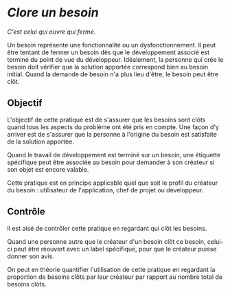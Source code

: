 _Clore un besoin_
==========================

*C'est celui qui ouvre qui ferme.*

Un besoin représente une fonctionnalité ou un dysfonctionnement. Il peut être tentant de fermer un besoin dès que le développement associé est terminé du point de vue du développeur. Idéalement, la personne qui crée le besoin doit vérifier que la solution apportée correspond bien au besoin initial. Quand la demande de besoin n'a plus lieu d'être, le besoin peut être clôt.

Objectif
--------

L'objectif de cette pratique est de s'assurer que les besoins sont clôts quand tous les aspects du problème ont été pris en compte. Une façon d'y arriver est de s'assurer que la personne à l'origine du besoin est satisfaite de la solution apportée.

Quand le travail de développement est terminé sur un besoin, une étiquette spécifique peut être associée au besoin pour demander à son créateur si son objet est encore valable.

Cette pratique est en principe applicable quel que soit le profil du créateur du besoin : utilisateur de l'application, chef de projet ou développeur.

Contrôle
--------

Il est aisé de contrôler cette pratique en regardant qui clôt les besoins.

Quand une personne autre que le créateur d'un besoin clôt ce besoin, celui-ci peut être réouvert avec un label
spécifique, pour que le créateur puisse donner son avis.

On peut en théorie quantifier l'utilisation de cette pratique en regardant la proportion de besoins clôts par leur créateur par rapport au nombre total de besoins clôts.
